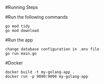 #Running Steps

#Run the following commands
 ```
go mod tidy
go mod download
```

#Run the app
```
change database configuration in .env file
go run main.go
```

#Docker
```
docker build -t my-golang-app .  
docker run -p 9090:9090 my-golang-app
```
